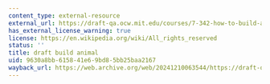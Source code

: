 ```yaml
---
content_type: external-resource
external_url: https://draft-qa.ocw.mit.edu/courses/7-342-how-to-build-an-animal-cell-fate-and-identity-in-development-and-disease-fall-2017/
has_external_license_warning: true
license: https://en.wikipedia.org/wiki/All_rights_reserved
status: ''
title: draft build animal
uid: 9630a8bb-6158-41e6-9bd8-5bb25baa2167
wayback_url: https://web.archive.org/web/20241210063544/https://draft-qa.ocw.mit.edu/courses/7-342-how-to-build-an-animal-cell-fate-and-identity-in-development-and-disease-fall-2017/
---
```

